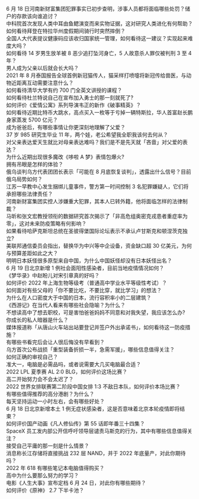 6 月 18 日河南新财富集团犯罪事实已初步查明，涉事人员都将面临哪些处罚？储户的存款该向谁追讨？  
中科院首次发现人类中耳由鱼鳃演变而来实物证据，这对研究人类进化有何帮助？  
如何看待拜登在特拉华州度假期间骑行时突然摔倒？  
全国人大代表提议健康码应该收归国家统一管理，如何看待这一建议？实现起来难度大吗？  
如何看待 14 岁男生放羊被 8 恶少追打坠河身亡，5 人故意杀人罪仅被判刑 3 至 4 年？  
男人成为父亲以后就会长大吗？  
2021 年 8 月泰国报告全球首例新冠猫传人，猫采样打喷嚏将新冠传给兽医，与动物近距离互动需要注意什么？  
如何看待清华大学有约 700 门全英文讲授的课程？  
如何看待杜兰特说自己在宣布加入勇士的那一刻就死了?  
如何评价《爱情公寓》系列导演韦正的新作《破事精英》？  
如何看待近期比特币大跳水，高点买入一枚等于亏掉一辆特斯拉，华人首富赵长鹏身家蒸发 5700 亿元？  
成为爸爸后，有哪些事情让你更深刻地理解了父爱？  
37 岁 985 研究生毕业 11 年，两个娃，老公希望我全职我该何去何从？  
对父亲表达爱天生就比对母亲表达难吗？我们是不是先天就「吝啬」对父爱的表达？  
为什么近期出现很多魔改《哆啦 A 梦》表情包爆火?  
拥有吊眼是怎样的体验？  
俄乌谈判乌方代表团团长表示「可能在 8 月底恢复谈判」，透露出什么信号？目前俄乌局势如何？  
江苏一早教中心发生捆绑儿童事件，警方第一时间控制  3 名犯罪嫌疑人，它们将承担哪些法律责任？  
河南新财富集团实控人涉嫌重大犯罪，其本人已转外籍，他将面临怎样的法律制裁？  
马昕和张文宏教授领衔的数据研究首次揭示了「非高危组奥密克戎患者重症率为零」，这对未来防疫策略有何影响？  
如果看待哈萨克斯坦总统在圣彼得堡国际论坛表示不承认卢甘斯克和顿涅茨克独立?  
美联邦通信委员会指出，替换华为中兴等中企设备，资金缺口超 30 亿美元，为何与预算差距如此之大？  
明明日本妖怪很多原型来自中国，为什么中国妖怪却没有日本妖怪出名？  
6 月 19 日北京新增 1 例社会面阳性感染者，目前当地疫情情况如何？  
《梦华录》中赵盼儿对宋引章真的好吗？  
如何评价 2022 年上海生物等级考（普通高中学业水平等级性考试）？  
如何面对有些父母的「你不要比吃，不要比穿，就比学习」的想法？  
为什么在人口密度大于中国的日本，流行容积率小的二层建筑？  
《西游记》在当代人看来有哪些社会隐喻？为什么？  
不想读高中了想去职校，可是害怕爸爸妈妈不同意和对我失望，我应该怎么办?  
你成长的私人暗器是什么？  
媒体报道称「从唐山火车站出站要登记并签户外出承诺书」，如何看待这一防疫措施？  
有哪些书看完后会让人很后悔没有早看到？  
乌方首次公布战损「重型装备折损一半，急需军援」，哪些信息值得关注？  
如何正确的审视自己？  
准大一，电脑是必需品吗，或者说需要大几买电脑最合适？  
2022 LPL 夏季赛 AL 2:0 BLG，如何评价这场比赛？  
高二开始努力会不会太迟了？  
2022 世界女排联赛第二阶段中国女排 1:3 不敌日本队，如何评价本场比赛？  
有哪些值得推荐的高分港剧？为什么？  
每天坚持运动一小时左右，会有哪些好处？  
6 月 18 日北京新增本土 1 例无症状感染者，这是否意味着北京本轮疫情即将结束？  
如何评价国产动画《凡人修仙传》第 55 话即年番三十四集？  
SpaceX 员工发内部公开信呼吁领导层谴责马斯克的行为，其中有哪些信息值得关注？  
接受自己平庸的那一刻是什么情景？  
消息称长江存储将直接挑战 232 层 NAND，并于 2022 年底量产，对此你期待吗？  
2022 年 618 有哪些笔记本电脑值得购买？  
高中为什么要那么努力的学习？  
电影《人生大事》宣布定档  6 月 24 日，对此你有哪些期待？  
如何评价《原神》 2.7 下半卡池？  
